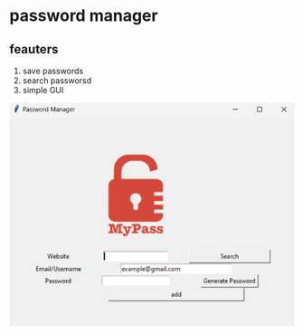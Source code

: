 <h1> password manager </h1>

<h2> feauters </h2>
<ol>
 <li>
   save passwords 
 </li>
 <li>
    search passworsd
 </li>   
 <li>
    simple GUI
 </li>   
</ol>

<img src="./GUI_image.png" alt="image of the GUI">
